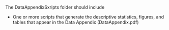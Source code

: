 The DataAppendixSxripts folder should include

* One or more scripts that generate the descriptive statistics, figures, and tables that appear in the Data Appendix (DataAppendix.pdf)
